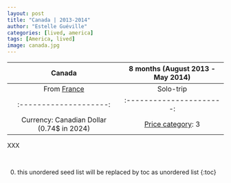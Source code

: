 ```yaml
---
layout: post
title: "Canada | 2013-2014"
author: "Estelle Guéville"
categories: [lived, america]
tags: [America, lived]
image: canada.jpg
---
```


<base target="_blank">

| Canada | 8 months (August 2013 - May 2014)
| :--------------------:   | :----------------------:|
| From [France](https://estellegvl.github.io/Around-the-World/france)       | Solo-trip       |
| :--------------------:   | :----------------------:|
| Currency: Canadian Dollar (0.74$ in 2024) | [Price category](https://estellegvl.github.io/Around-the-World/price): 3 |


XXX

<br>

0. this unordered seed list will be replaced by toc as unordered list
{:toc}

<br>